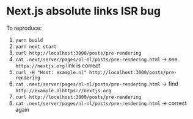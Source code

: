 # Next.js absolute links ISR bug

To reproduce:

1. `yarn build`
2. `yarn next start`
3. `curl http://localhost:3000/posts/pre-rendering`
4. `cat .next/server/pages/nl-nl/posts/pre-rendering.html` -> see `https://nextjs.org` link is correct
5. `curl -H "Host: example.nl" http://localhost:3000/posts/pre-rendering`
6. `cat .next/server/pages/nl-nl/posts/pre-rendering.html` -> find `http://example.nlhttps://nextjs.org`
7. `curl http://localhost:3000/posts/pre-rendering`
8. `cat .next/server/pages/nl-nl/posts/pre-rendering.html` -> correct again
